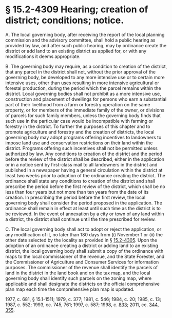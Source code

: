 # § 15.2-4309 Hearing; creation of district; conditions; notice.

<p>A. The local governing body, after receiving the report of the local planning commission and the advisory committee, shall hold a public hearing as provided by law, and after such public hearing, may by ordinance create the district or add land to an existing district as applied for, or with any modifications it deems appropriate.</p><p>B. The governing body may require, as a condition to creation of the district, that any parcel in the district shall not, without the prior approval of the governing body, be developed to any more intensive use or to certain more intensive uses, other than uses resulting in more intensive agricultural or forestal production, during the period which the parcel remains within the district. Local governing bodies shall not prohibit as a more intensive use, construction and placement of dwellings for persons who earn a substantial part of their livelihood from a farm or forestry operation on the same property, or for members of the immediate family of the owner, or divisions of parcels for such family members, unless the governing body finds that such use in the particular case would be incompatible with farming or forestry in the district. To further the purposes of this chapter and to promote agriculture and forestry and the creation of districts, the local governing body may adopt programs offering incentives to landowners to impose land use and conservation restrictions on their land within the district. Programs offering such incentives shall not be permitted unless authorized by law. Any conditions to creation of the district and the period before the review of the district shall be described, either in the application or in a notice sent by first-class mail to all landowners in the district and published in a newspaper having a general circulation within the district at least two weeks prior to adoption of the ordinance creating the district. The ordinance shall state any conditions to creation of the district and shall prescribe the period before the first review of the district, which shall be no less than four years but not more than ten years from the date of its creation. In prescribing the period before the first review, the local governing body shall consider the period proposed in the application. The ordinance shall remain in effect at least until such time as the district is to be reviewed. In the event of annexation by a city or town of any land within a district, the district shall continue until the time prescribed for review.</p><p>C. The local governing body shall act to adopt or reject the application, or any modification of it, no later than 180 days from (i) November 1 or (ii) the other date selected by the locality as provided in § <a href='http://law.lis.virginia.gov/vacode/15.2-4305/'>15.2-4305</a>. Upon the adoption of an ordinance creating a district or adding land to an existing district, the local governing body shall submit a copy of the ordinance with maps to the local commissioner of the revenue, and the State Forester, and the Commissioner of Agriculture and Consumer Services for information purposes. The commissioner of the revenue shall identify the parcels of land in the district in the land book and on the tax map, and the local governing body shall identify such parcels on the zoning map, where applicable and shall designate the districts on the official comprehensive plan map each time the comprehensive plan map is updated.</p><p>1977, c. 681, § 15.1-1511; 1979, c. 377; 1981, c. 546; 1984, c. 20; 1985, c. 13; 1987, c. 552; 1993, cc. 745, 761; 1997, c. 587; 1998, c. <a href='http://lis.virginia.gov/cgi-bin/legp604.exe?981+ful+CHAP0833'>833</a>; 2011, cc. <a href='http://lis.virginia.gov/cgi-bin/legp604.exe?111+ful+CHAP0344'>344</a>, <a href='http://lis.virginia.gov/cgi-bin/legp604.exe?111+ful+CHAP0355'>355</a>.</p>